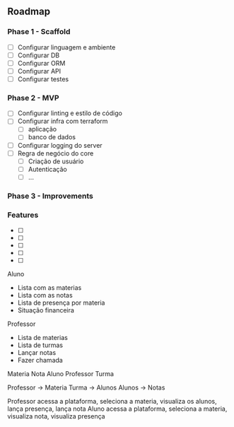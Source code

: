 ## Roadmap

### Phase 1 - Scaffold
- [ ] Configurar linguagem e ambiente
- [ ] Configurar DB
- [ ] Configurar ORM
- [ ] Configurar API
- [ ] Configurar testes

### Phase 2 - MVP
- [ ] Configurar linting e estilo de código
- [ ] Configurar infra com terraform
    - [ ] aplicação
    - [ ] banco de dados
- [ ] Configurar logging do server
- [ ] Regra de negócio do core
    - [ ] Criação de usuário
    - [ ] Autenticação
    - [ ] ...

### Phase 3 - Improvements

### Features
- [ ]
- [ ]
- [ ]
- [ ]
- [ ]

Aluno
- Lista com as materias
- Lista com as notas
- Lista de presença por materia
- Situação financeira

Professor
- Lista de materias
- Lista de turmas
- Lançar notas
- Fazer chamada

Materia
Nota
Aluno
Professor
Turma

Professor -> Materia
Turma -> Alunos
Alunos -> Notas

Professor acessa a plataforma, seleciona a materia, visualiza os alunos, lança presença, lança nota
Aluno acessa a plataforma, seleciona a materia, visualiza nota, visualiza presença
